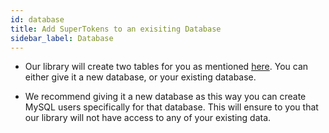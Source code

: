 ```yaml
---
id: database
title: Add SuperTokens to an exisiting Database
sidebar_label: Database
---
```


- Our library will create two tables for you as mentioned [here](../backend/installation#3-optionally-create-tables-in-the-mysql-database). You can either give it a new database, or your existing database. 

- We recommend giving it a new database as this way you can create MySQL users specifically for that database. This will ensure to you that our library will not have access to any of your existing data. 